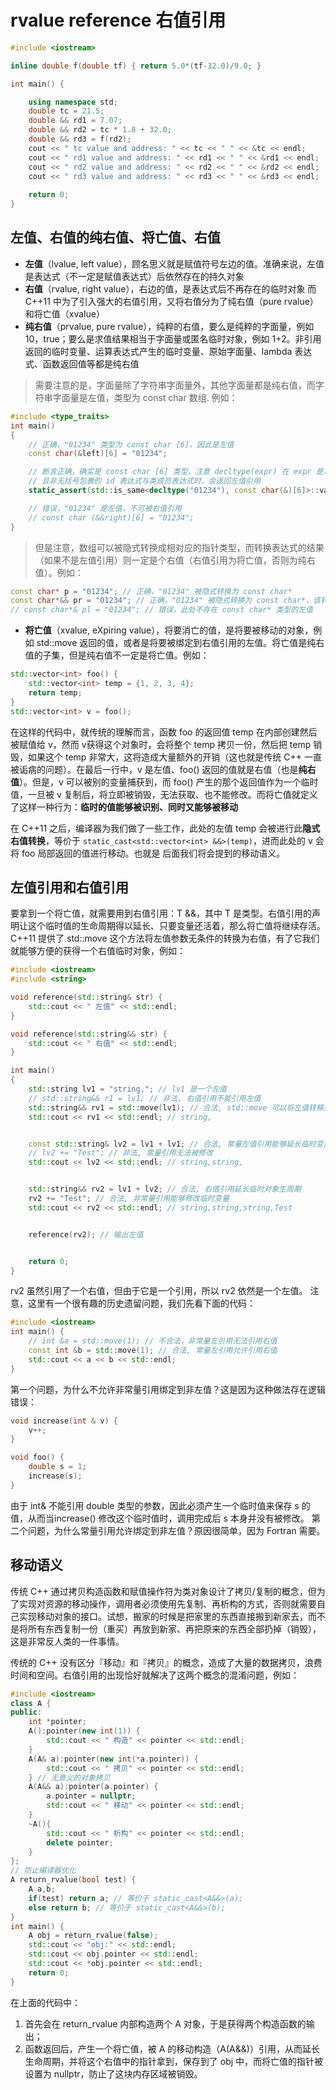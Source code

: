 # rvalue reference 右值引用

```cpp
#include <iostream>

inline double f(double tf) { return 5.0*(tf-32.0)/9.0; }

int main() {

    using namespace std;
    double tc = 21.5;
    double && rd1 = 7.07;
    double && rd2 = tc * 1.8 + 32.0;
    double && rd3 = f(rd2);
    cout << " tc value and address: " << tc << " " << &tc << endl;
    cout << " rd1 value and address: " << rd1 << " " << &rd1 << endl;
    cout << " rd2 value and address: " << rd2 << " " << &rd2 << endl;
    cout << " rd3 value and address: " << rd3 << " " << &rd3 << endl;
    
    return 0;
}
```


## 左值、右值的纯右值、将亡值、右值

- **左值**（lvalue, left value），顾名思义就是赋值符号左边的值。准确来说，左值是表达式（不一定是赋值表达式）后依然存在的持久对象
- **右值**（rvalue, right value），右边的值，是表达式后不再存在的临时对象
  而 C++11 中为了引入强大的右值引用，又将右值分为了纯右值（pure rvalue）和将亡值（xvalue）
- **纯右值**（prvalue, pure rvalue），纯粹的右值，要么是纯粹的字面量，例如 10，true；要么是求值结果相当于字面量或匿名临时对象，例如 1+2。非引用返回的临时变量、运算表达式产生的临时变量、原始字面量、lambda 表达式、函数返回值等都是纯右值

> 需要注意的是，字面量除了字符串字面量外，其他字面量都是纯右值，而字符串字面量是左值，类型为 const char 数组. 例如：

```cpp
#include <type_traits>
int main()
{
    // 正确，"01234" 类型为 const char [6]，因此是左值
    const char(&left)[6] = "01234";

    // 断言正确，确实是 const char [6] 类型，注意 decltype(expr) 在 expr 是左值
    // 且非无括号包裹的 id 表达式与类成员表达式时，会返回左值引用
    static_assert(std::is_same<decltype("01234"), const char(&)[6]>::value, "");

    // 错误，"01234" 是左值，不可被右值引用
    // const char (&&right)[6] = "01234";
}
```

> 但是注意，数组可以被隐式转换成相对应的指针类型，而转换表达式的结果（如果不是左值引用）则一定是个右值（右值引用为将亡值，否则为纯右值）。例如：

```cpp
const char* p = "01234"; // 正确，"01234" 被隐式转换为 const char*
const char*&& pr = "01234"; // 正确，"01234" 被隐式转换为 const char*，该转换的结果是纯右值
// const char*& pl = "01234"; // 错误，此处不存在 const char* 类型的左值
```

- **将亡值**（xvalue, eXpiring value），将要消亡的值，是将要被移动的对象，例如 std::move 返回的值，或者是将要被绑定到右值引用的左值。将亡值是纯右值的子集，但是纯右值不一定是将亡值。例如：

```cpp
std::vector<int> foo() {
    std::vector<int> temp = {1, 2, 3, 4};
    return temp; 
}
std::vector<int> v = foo();
```

在这样的代码中，就传统的理解而言，函数 foo 的返回值 temp 在内部创建然后被赋值给 v，然而 v获得这个对象时，会将整个 temp 拷贝一份，然后把 temp 销毁，如果这个 temp 非常大，这将造成大量额外的开销（这也就是传统 C++ 一直被诟病的问题）。在最后一行中，v 是左值、foo() 返回的值就是右值（也是**纯右值**）。但是，v 可以被别的变量捕获到，而 foo() 产生的那个返回值作为一个临时值，一旦被 v 复制后，将立即被销毁，无法获取、也不能修改。而将亡值就定义了这样一种行为：**临时的值能够被识别、同时又能够被移动**

在 C++11 之后，编译器为我们做了一些工作，此处的左值 temp 会被进行此**隐式右值转换**，等价于
`static_cast<std::vector<int> &&>(temp)`，进而此处的 v 会将 foo 局部返回的值进行移动。也就是
后面我们将会提到的移动语义。


## 左值引用和右值引用

要拿到一个将亡值，就需要用到右值引用：T &&，其中 T 是类型。右值引用的声明让这个临时值的生命周期得以延长、只要变量还活着，那么将亡值将继续存活。
C++11 提供了 std::move 这个方法将左值参数无条件的转换为右值，有了它我们就能够方便的获得一个右值临时对象，例如：

```cpp
#include <iostream> 
#include <string>

void reference(std::string& str) {
    std::cout << " 左值" << std::endl;
}

void reference(std::string&& str) {
    std::cout << " 右值" << std::endl;
}

int main()
{
    std::string lv1 = "string,"; // lv1 是一个左值
    // std::string&& r1 = lv1; // 非法, 右值引用不能引用左值
    std::string&& rv1 = std::move(lv1); // 合法, std::move 可以将左值转移为右值
    std::cout << rv1 << std::endl; // string,


    const std::string& lv2 = lv1 + lv1; // 合法, 常量左值引用能够延长临时变量的生命周期
    // lv2 += "Test"; // 非法, 常量引用无法被修改
    std::cout << lv2 << std::endl; // string,string,


    std::string&& rv2 = lv1 + lv2; // 合法, 右值引用延长临时对象生周期
    rv2 += "Test"; // 合法, 非常量引用能够修改临时变量
    std::cout << rv2 << std::endl; // string,string,string,Test


    reference(rv2); // 输出左值


    return 0;
}
```

rv2 虽然引用了一个右值，但由于它是一个引用，所以 rv2 依然是一个左值。
注意，这里有一个很有趣的历史遗留问题，我们先看下面的代码：

```cpp
#include <iostream>
int main() {
    // int &a = std::move(1); // 不合法，非常量左引用无法引用右值
    const int &b = std::move(1); // 合法, 常量左引用允许引用右值
    std::cout << a << b << std::endl;
}
```

第一个问题，为什么不允许非常量引用绑定到非左值？这是因为这种做法存在逻辑错误：

```cpp
void increase(int & v) {
    v++;
}

void foo() {
    double s = 1;
    increase(s);
}
```

由于 int& 不能引用 double 类型的参数，因此必须产生一个临时值来保存 s 的值，从而当increase() 修改这个临时值时，调用完成后 s 本身并没有被修改。
第二个问题，为什么常量引用允许绑定到非左值？原因很简单，因为 Fortran 需要。


## 移动语义

传统 C++ 通过拷贝构造函数和赋值操作符为类对象设计了拷贝/复制的概念，但为了实现对资源的移动操作，调用者必须使用先复制、再析构的方式，否则就需要自己实现移动对象的接口。试想，搬家的时候是把家里的东西直接搬到新家去，而不是将所有东西复制一份（重买）再放到新家、再把原来的东西全部扔掉（销毁），这是非常反人类的一件事情。

传统的 C++ 没有区分『移动』和『拷贝』的概念，造成了大量的数据拷贝，浪费时间和空间。右值引用的出现恰好就解决了这两个概念的混淆问题，例如：

```cpp
#include <iostream>
class A {
public:
    int *pointer;
    A():pointer(new int(1)) {
        std::cout << " 构造" << pointer << std::endl;
    }
    A(A& a):pointer(new int(*a.pointer)) {
        std::cout << " 拷贝" << pointer << std::endl;
    } // 无意义的对象拷贝
    A(A&& a):pointer(a.pointer) {
        a.pointer = nullptr;
        std::cout << " 移动" << pointer << std::endl;
    }
    ~A(){
        std::cout << " 析构" << pointer << std::endl;
        delete pointer;
    }
};
// 防止编译器优化
A return_rvalue(bool test) {
    A a,b;
    if(test) return a; // 等价于 static_cast<A&&>(a);
    else return b; // 等价于 static_cast<A&&>(b);
}
int main() {
    A obj = return_rvalue(false);
    std::cout << "obj:" << std::endl;
    std::cout << obj.pointer << std::endl;
    std::cout << *obj.pointer << std::endl;
    return 0;
}
```

在上面的代码中：
1. 首先会在 return_rvalue 内部构造两个 A 对象，于是获得两个构造函数的输出；
2. 函数返回后，产生一个将亡值，被 A 的移动构造（A(A&&)）引用，从而延长生命周期，并将这个右值中的指针拿到，保存到了 obj 中，而将亡值的指针被设置为 nullptr，防止了这块内存区域被销毁。